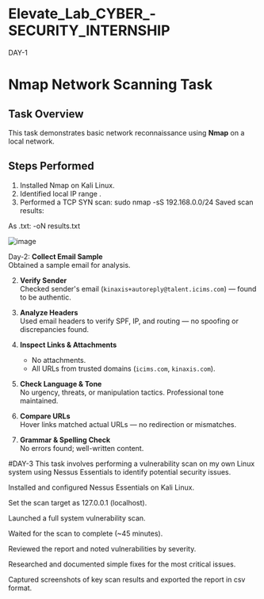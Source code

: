 # Elevate_Lab_CYBER_-SECURITY_INTERNSHIP
DAY-1

#  Nmap Network Scanning Task

## Task Overview
This task demonstrates basic network reconnaissance using **Nmap** on a local network.

## Steps Performed
1. Installed Nmap on Kali Linux.
2. Identified local IP range .
3. Performed a TCP SYN scan:
   sudo nmap -sS 192.168.0.0/24
Saved scan results:

As .txt: -oN results.txt

![image](https://github.com/user-attachments/assets/a11e6930-1d02-435e-83fb-99f292a762bc)


 Day-2:
 **Collect Email Sample**  
   Obtained a sample email for analysis.

2. **Verify Sender**  
   Checked sender's email (`kinaxis+autoreply@talent.icims.com`) — found to be authentic.

3. **Analyze Headers**  
   Used email headers to verify SPF, IP, and routing — no spoofing or discrepancies found.

4. **Inspect Links & Attachments**  
   - No attachments.
   - All URLs from trusted domains (`icims.com`, `kinaxis.com`).

5. **Check Language & Tone**  
   No urgency, threats, or manipulation tactics. Professional tone maintained.

6. **Compare URLs**  
   Hover links matched actual URLs — no redirection or mismatches.

7. **Grammar & Spelling Check**  
   No errors found; well-written content.

#DAY-3
This task involves performing a vulnerability scan on my own Linux system using Nessus Essentials to identify potential security issues.

Installed and configured Nessus Essentials on Kali Linux.

Set the scan target as 127.0.0.1 (localhost).

Launched a full system vulnerability scan.

Waited for the scan to complete (~45 minutes).

Reviewed the report and noted vulnerabilities by severity.

Researched and documented simple fixes for the most critical issues.

Captured screenshots of key scan results and exported the report in csv format.
